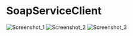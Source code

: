 # SoapServiceClient


 ![Screenshot_1](https://github.com/maideergul/SoapWebService/assets/28951961/72fc2a9f-2ee5-4664-b07d-7de34ac8b01f)
![Screenshot_2](https://github.com/maideergul/SoapWebService/assets/28951961/0083684d-c727-421c-ae15-ad22ef3e7d37)
![Screenshot_3](https://github.com/maideergul/SoapWebService/assets/28951961/88cfe2e9-1ba0-4ddd-b3a3-d6b97f2a92b2)

